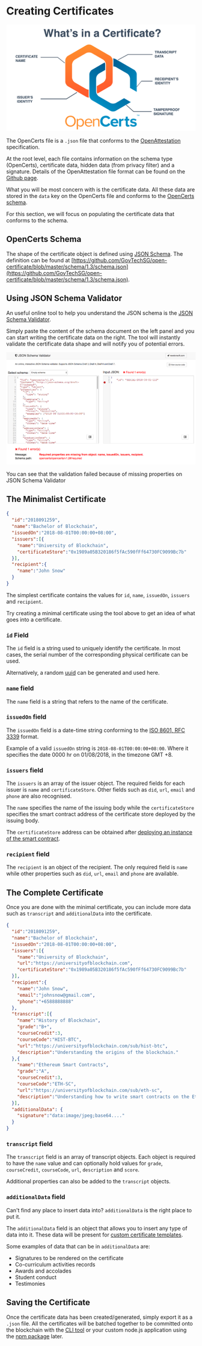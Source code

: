 # Creating Certificates

![Certificate Store](./assets/creating-certificates/inside-certificate.png)

The OpenCerts file is a `.json` file that conforms to the [OpenAttestation](https://github.com/GovTechSG/open-attestation) specification. 

At the root level, each file contains information on the schema type (OpenCerts), certificate data, hidden data (from privacy filter) and a signature. Details of the OpenAttestation file format can be found on the [Github page](https://github.com/GovTechSG/open-attestation). 

What you will be most concern with is the certificate data. All these data are stored in the `data` key on the OpenCerts file and conforms to the [OpenCerts schema](https://github.com/GovTechSG/open-certificate/blob/master/schema/1.3/schema.json).

For this section, we will focus on populating the certificate data that conforms to the schema. 

## OpenCerts Schema

The shape of the certificate object is defined using [JSON Schema](https://json-schema.org/). The definition can be found at [https://github.com/GovTechSG/open-certificate/blob/master/schema/1.3/schema.json](https://github.com/GovTechSG/open-certificate/blob/master/schema/1.3/schema.json). 

## Using JSON Schema Validator

An useful online tool to help you understand the JSON schema is the [JSON Schema Validator](https://www.jsonschemavalidator.net/).

Simply paste the content of the schema document on the left panel and you can start writing the certificate data on the right. The tool will instantly validate the certificate data shape and will notify you of potential errors.

![Validation Error](./assets/creating-certificates/validator-error.png)

You can see that the validation failed because of missing properties on JSON Schema Validator

## The Minimalist Certificate

```json
{
  "id":"2018091259",
  "name":"Bachelor of Blockchain",
  "issuedOn":"2018-08-01T00:00:00+08:00",
  "issuers":[{
    "name":"University of Blockchain",
    "certificateStore":"0x1989a05B320186f5fAc590fFf64730FC9099Bc7b"
  }],
  "recipient":{
    "name":"John Snow"
  }
}
```

The simplest certificate contains the values for `id`, `name`, `issuedOn`, `issuers` and `recipient`. 

Try creating a minimal certificate using the tool above to get an idea of what goes into a certificate. 

### `id` Field

The `id` field is a string used to uniquely identify the certificate. In most cases, the serial number of the corresponding physical certificate can be used. 

Alternatively, a random [uuid](https://en.wikipedia.org/wiki/Universally_unique_identifier) can be generated and used here. 

### `name` field

The `name` field is a string that refers to the name of the certificate. 

### `issuedOn` field

The `issuedOn` field is a date-time string conforming to the [ISO 8601, RFC 3339](https://tools.ietf.org/html/rfc3339#section-5.6) format.

Example of a valid `issuedOn` string is `2018-08-01T00:00:00+08:00`. Where it specifies the date 0000 hr on 01/08/2018, in the timezone GMT +8. 

### `issuers` field

The `issuers` is an array of the issuer object. The required fields for each issuer is `name` and `certificateStore`. Other fields such as `did`, `url`, `email` and `phone` are also recognised. 

The `name` specifies the name of the issuing body while the `certificateStore` specifies the smart contract address of the certificate store deployed by the issuing body. 

The `certificateStore` address can be obtained after [deploying an instance of the smart contract](./deploying_store.md).

### `recipient` field

The `recipient` is an object of the recipient. The only required field is `name` while other properties such as `did`, `url`, `email` and `phone` are available. 

## The Complete Certificate

Once you are done with the minimal certificate, you can include more data such as `transcript` and `additionalData` into the certificate.

```json
{
  "id":"2018091259",
  "name":"Bachelor of Blockchain",
  "issuedOn":"2018-08-01T00:00:00+08:00",
  "issuers":[{
    "name":"University of Blockchain",
    "url":"https://universityofblockchain.com",
    "certificateStore":"0x1989a05B320186f5fAc590fFf64730FC9099Bc7b"
  }],
  "recipient":{
    "name":"John Snow",
    "email":"johnsnow@gmail.com",
    "phone":"+6588888888"
  },
  "transcript":[{
    "name":"History of Blockchain",
    "grade":"B+",
    "courseCredit":3,
    "courseCode":"HIST-BTC",
    "url":"https://universityofblockchain.com/sub/hist-btc",
    "description":"Understanding the origins of the blockchain."
  },{
    "name":"Ethereum Smart Contracts",
    "grade":"A",
    "courseCredit":3,
    "courseCode":"ETH-SC",
    "url":"https://universityofblockchain.com/sub/eth-sc",
    "description":"Understanding how to write smart contracts on the Ethereum network."
  }],
  "additionalData": {
    "signature":"data:image/jpeg;base64...."
  }
}
```

### `transcript` field

The `transcript` field is an array of transcript objects. Each object is required to have the `name` value and can optionally hold values for `grade`, `courseCredit`, `courseCode`, `url`, `description` and `score`. 

Additional properties can also be added to the `transcript` objects. 

### `additionalData` field

Can't find any place to insert data into? `additionalData` is the right place to put it.

The `additionalData` field is an object that allows you to insert any type of data into it. These data will be present for [custom certificate templates](./custom_template.md). 

Some examples of data that can be in `additionalData` are:

- Signatures to be rendered on the certificate
- Co-curriculum activities records
- Awards and accolades
- Student conduct
- Testimonies

## Saving the Certificate

Once the certificate data has been created/generated, simply export it as a `.json` file. All the certificates will be batched together to be committed onto the blockchain with the [CLI tool](https://github.com/GovTechSG/certificate-cli 
) or your custom node.js application using the [npm package](https://www.npmjs.com/package/@govtechsg/open-certificate) later.